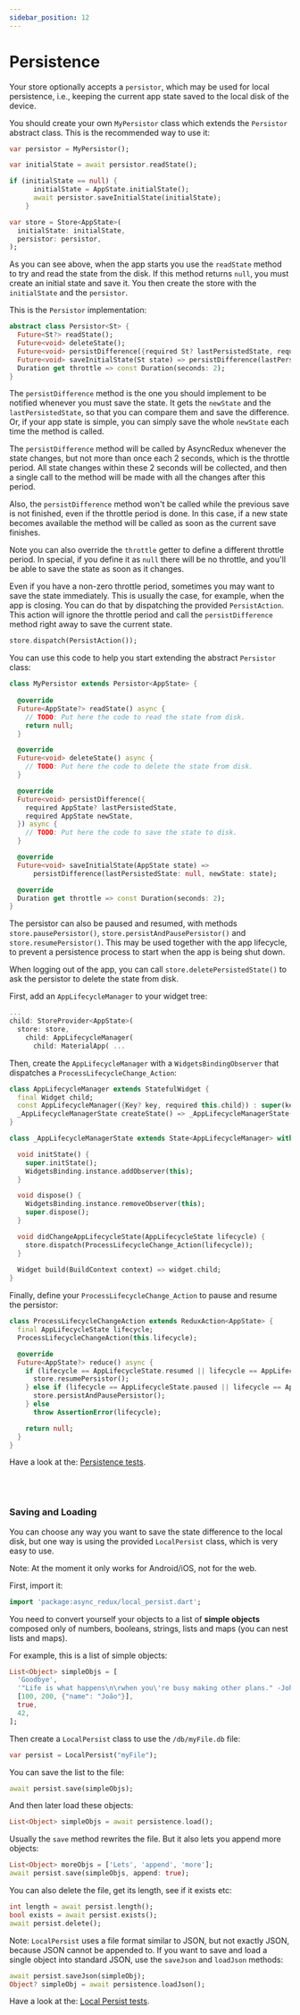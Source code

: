 ```yaml
---
sidebar_position: 12
---
```


# Persistence

Your store optionally accepts a `persistor`, which may be used for local persistence, i.e., keeping
the current app state saved to the local disk of the device.

You should create your own `MyPersistor` class which extends the `Persistor` abstract class. This is
the recommended way to use it:

```dart                       
var persistor = MyPersistor();          

var initialState = await persistor.readState();

if (initialState == null) {
      initialState = AppState.initialState();
      await persistor.saveInitialState(initialState);
    }

var store = Store<AppState>(
  initialState: initialState,  
  persistor: persistor,
);
```           

As you can see above, when the app starts you use the `readState` method to try and read the state
from the disk. If this method returns `null`, you must create an initial state and save it. You then
create the store with the `initialState` and the `persistor`.

This is the `Persistor` implementation:

```dart
abstract class Persistor<St> {
  Future<St?> readState();  
  Future<void> deleteState();  
  Future<void> persistDifference({required St? lastPersistedState, required St newState});  
  Future<void> saveInitialState(St state) => persistDifference(lastPersistedState: null, newState: state);    
  Duration get throttle => const Duration(seconds: 2);
}
```                   

The `persistDifference` method is the one you should implement to be notified whenever you must save
the state. It gets the `newState` and the `lastPersistedState`, so that you can compare them and
save the difference. Or, if your app state is simple, you can simply save the whole `newState` each
time the method is called.

The `persistDifference` method will be called by AsyncRedux whenever the state changes, but not more
than once each 2 seconds, which is the throttle period. All state changes within these 2 seconds
will be collected, and then a single call to the method will be made with all the changes after this
period.

Also, the `persistDifference` method won't be called while the previous save is not finished, even
if the throttle period is done. In this case, if a new state becomes available the method will be
called as soon as the current save finishes.

Note you can also override the `throttle` getter to define a different throttle period. In special,
if you define it as `null` there will be no throttle, and you'll be able to save the state as soon
as it changes.

Even if you have a non-zero throttle period, sometimes you may want to save the state immediately.
This is usually the case, for example, when the app is closing. You can do that by dispatching the
provided `PersistAction`. This action will ignore the throttle period and call
the `persistDifference` method right away to save the current state.

```dart
store.dispatch(PersistAction());
```  

You can use this code to help you start extending the abstract `Persistor` class:

```dart
class MyPersistor extends Persistor<AppState> {
  
  @override
  Future<AppState?> readState() async {
    // TODO: Put here the code to read the state from disk.
    return null;
  }

  @override
  Future<void> deleteState() async {
    // TODO: Put here the code to delete the state from disk.
  }

  @override
  Future<void> persistDifference({
    required AppState? lastPersistedState,
    required AppState newState,
  }) async {
    // TODO: Put here the code to save the state to disk.
  }

  @override
  Future<void> saveInitialState(AppState state) =>
      persistDifference(lastPersistedState: null, newState: state);

  @override
  Duration get throttle => const Duration(seconds: 2);
}

```

The persistor can also be paused and resumed, with methods `store.pausePersistor()`,
`store.persistAndPausePersistor()` and `store.resumePersistor()`. This may be used together with the
app lifecycle, to prevent a persistence process to start when the app is being shut down.

When logging out of the app, you can call `store.deletePersistedState()` to ask the persistor to
delete the state from disk.

First, add an `AppLifecycleManager` to your widget tree:

```dart
...
child: StoreProvider<AppState>(
  store: store,
    child: AppLifecycleManager(
      child: MaterialApp( ...
```

Then, create the `AppLifecycleManager` with a `WidgetsBindingObserver` that dispatches
a `ProcessLifecycleChange_Action`:

```dart
class AppLifecycleManager extends StatefulWidget {
  final Widget child;
  const AppLifecycleManager({Key? key, required this.child}) : super(key: key);  
  _AppLifecycleManagerState createState() => _AppLifecycleManagerState();
}

class _AppLifecycleManagerState extends State<AppLifecycleManager> with WidgetsBindingObserver {  

  void initState() {
    super.initState();
    WidgetsBinding.instance.addObserver(this);
  }

  void dispose() {
    WidgetsBinding.instance.removeObserver(this);
    super.dispose();
  }

  void didChangeAppLifecycleState(AppLifecycleState lifecycle) {
    store.dispatch(ProcessLifecycleChange_Action(lifecycle));
  }
  
  Widget build(BuildContext context) => widget.child;
}
```

Finally, define your `ProcessLifecycleChange_Action` to pause and resume the persistor:

```dart
class ProcessLifecycleChangeAction extends ReduxAction<AppState> {
  final AppLifecycleState lifecycle;
  ProcessLifecycleChangeAction(this.lifecycle);

  @override
  Future<AppState?> reduce() async {
    if (lifecycle == AppLifecycleState.resumed || lifecycle == AppLifecycleState.inactive) {
      store.resumePersistor();  
    } else if (lifecycle == AppLifecycleState.paused || lifecycle == AppLifecycleState.detached) {
      store.persistAndPausePersistor();
    } else
      throw AssertionError(lifecycle);

    return null;
  }
}
```

Have a look at
the: <a href="https://github.com/marcglasberg/async_redux/blob/master/test/persistence_test.dart">
Persistence tests</a>.

<br></br>

### Saving and Loading

You can choose any way you want to save the state difference to the local disk, but one way is using
the provided `LocalPersist` class, which is very easy to use.

Note: At the moment it only works for Android/iOS, not for the web.

First, import it:

```dart 
import 'package:async_redux/local_persist.dart';
```

You need to convert yourself your objects to a list of **simple objects**
composed only of numbers, booleans, strings, lists and maps (you can nest lists and maps).

For example, this is a list of simple objects:

```dart
List<Object> simpleObjs = [
  'Goodbye',
  '"Life is what happens\n\rwhen you\'re busy making other plans." -John Lennon',
  [100, 200, {"name": "João"}],
  true,
  42,
];
```

Then create a `LocalPersist` class to use the `/db/myFile.db` file:

```dart
var persist = LocalPersist("myFile");
```

You can save the list to the file:

```dart
await persist.save(simpleObjs);
```

And then later load these objects:

```dart                                       
List<Object> simpleObjs = await persistence.load();
```

Usually the `save` method rewrites the file. But it also lets you append more objects:

```dart
List<Object> moreObjs = ['Lets', 'append', 'more'];
await persist.save(simpleObjs, append: true);
```

You can also delete the file, get its length, see if it exists etc:

```dart                      
int length = await persist.length();
bool exists = await persist.exists();
await persist.delete();
```                            

Note: `LocalPersist` uses a file format similar to JSON, but not exactly JSON, because JSON cannot
be appended to. If you want to save and load a single object into standard JSON, use the `saveJson`
and `loadJson` methods:

```dart
await persist.saveJson(simpleObj);
Object? simpleObj = await persistence.loadJson();
```

Have a look at
the: <a href="https://github.com/marcglasberg/async_redux/blob/master/test/local_persist_test.dart">
Local Persist tests</a>.
